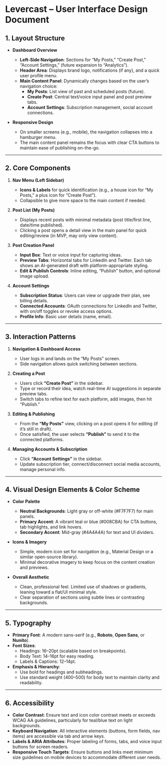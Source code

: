 # Levercast – User Interface Design Document

## 1. Layout Structure
- **Dashboard Overview**  
  - **Left-Side Navigation**: Sections for “My Posts,” “Create Post,” “Account Settings,” (future expansion to “Analytics”).  
  - **Header Area**: Displays brand logo, notifications (if any), and a quick user profile menu.  
  - **Main Content Panel**: Dynamically changes based on the user’s navigation choice:
    - **My Posts**: List view of past and scheduled posts (future).  
    - **Create Post**: Central text/voice input panel and post preview tabs.  
    - **Account Settings**: Subscription management, social account connections.  

- **Responsive Design**  
  - On smaller screens (e.g., mobile), the navigation collapses into a hamburger menu.  
  - The main content panel remains the focus with clear CTA buttons to maintain ease of publishing on-the-go.

---

## 2. Core Components
1. **Nav Menu (Left Sidebar)**
   - **Icons & Labels** for quick identification (e.g., a house icon for “My Posts,” a plus icon for “Create Post”).
   - Collapsible to give more space to the main content if needed.

2. **Post List (My Posts)**
   - Displays recent posts with minimal metadata (post title/first line, date/time published).
   - Clicking a post opens a detail view in the main panel for quick editing/review (in MVP, may only view content).

3. **Post Creation Panel**
   - **Input Box**: Text or voice input for capturing ideas.
   - **Preview Tabs**: Horizontal tabs for LinkedIn and Twitter. Each tab shows an AI-generated draft with platform-appropriate styling.
   - **Edit & Publish Controls**: Inline editing, “Publish” button, and optional image upload.

4. **Account Settings**
   - **Subscription Status**: Users can view or upgrade their plan, see billing details.
   - **Connected Accounts**: OAuth connections for LinkedIn and Twitter, with on/off toggles or revoke access options.
   - **Profile Info**: Basic user details (name, email).

---

## 3. Interaction Patterns
1. **Navigation & Dashboard Access**
   - User logs in and lands on the “My Posts” screen.
   - Side navigation allows quick switching between sections.

2. **Creating a Post**
   - Users click **“Create Post”** in the sidebar.
   - Type or record their idea, watch real-time AI suggestions in separate preview tabs.
   - Switch tabs to refine text for each platform, add images, then hit “Publish.”

3. **Editing & Publishing**
   - From the **“My Posts”** view, clicking on a post opens it for editing (if it’s still in draft).
   - Once satisfied, the user selects **“Publish”** to send it to the connected platforms.

4. **Managing Accounts & Subscription**
   - Click **“Account Settings”** in the sidebar.
   - Update subscription tier, connect/disconnect social media accounts, manage personal info.

---

## 4. Visual Design Elements & Color Scheme
- **Color Palette**
  - **Neutral Backgrounds**: Light gray or off-white (#F7F7F7) for main panels.
  - **Primary Accent**: A vibrant teal or blue (#008CBA) for CTA buttons, tab highlights, and link hovers.
  - **Secondary Accent**: Mid-gray (#4A4A4A) for text and UI dividers.

- **Icons & Imagery**
  - Simple, modern icon set for navigation (e.g., Material Design or a similar open-source library).
  - Minimal decorative imagery to keep focus on the content creation and previews.

- **Overall Aesthetic**
  - Clean, professional feel. Limited use of shadows or gradients, leaning toward a flat/UI minimal style.
  - Clear separation of sections using subtle lines or contrasting backgrounds.

---

## 5. Typography
- **Primary Font**: A modern sans-serif (e.g., **Roboto**, **Open Sans**, or **Nunito**).  
- **Font Sizes**:  
  - Headings: 16–20pt (scalable based on breakpoints).  
  - Body Text: 14–16pt for easy reading.  
  - Labels & Captions: 12–14pt.  
- **Emphasis & Hierarchy**:  
  - Use bold for headings and subheadings.  
  - Use standard weight (400–500) for body text to maintain clarity and readability.

---

## 6. Accessibility
- **Color Contrast**: Ensure text and icon color contrast meets or exceeds WCAG AA guidelines, particularly for teal/blue text on light backgrounds.
- **Keyboard Navigation**: All interactive elements (buttons, form fields, nav items) are accessible via tab and arrow keys.
- **Labels & ARIA Attributes**: Proper labeling of forms, tabs, and voice input buttons for screen readers.
- **Responsive Touch Targets**: Ensure buttons and links meet minimum size guidelines on mobile devices to accommodate different user needs.

